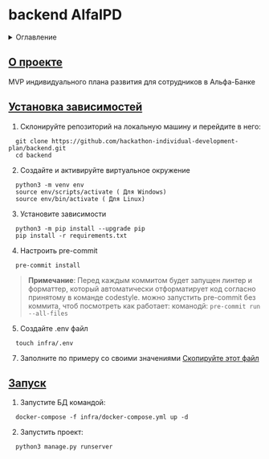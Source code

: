 # backend AlfaIPD
<details>
  <summary>Оглавление</summary>
  <ol>
    <li>
      <a href="#описание">О проекте</a>
      <ul>
        <li><a href="#зависимости">Установка зависимостей</a></li>
      </ul>
    </li>
    <li>
      <a href="#настройка">Настройка</a>
      <ul>
        <li><a href="#запуск">Запуск</a></li>
      </ul>
    </li>
  </ol>
</details>

## [О проекте](#описание)
MVP индивидуального плана развития для сотрудников в Альфа-Банке
## [Установка зависимостей](#зависимости)

1. Склонируйте репозиторий на локальную машину и перейдите в него:
  ```
    git clone https://github.com/hackathon-individual-development-plan/backend.git
    cd backend
  ```

2. Создайте и активируйте виртуальное окружение
  ```
    python3 -m venv env
    source env/scripts/activate ( Для Windows)
    source env/bin/activate ( Для Linux)
  ```


3. Установите зависимости
  ```
    python3 -m pip install --upgrade pip
    pip install -r requirements.txt
```

4. Настроить pre-commit
  ```
    pre-commit install
  ```
> **Примечание**:
  > Перед каждым коммитом будет запущен линтер и форматтер,
  > который автоматически отформатирует код
  > согласно принятому в команде codestyle.
  > можно запустить pre-commit без коммита, чтоб посмотреть как работает:
  > команодй:
    ```
    pre-commit run --all-files
    ```


5. Создайте .env файл
  ```
    touch infra/.env
  ```
7. Заполните по примеру со своими значениями
  [Скопируйте этот файл](./infra/.env.example)

## [Запуск](#запуск)
1. Запустите БД командой:
  ```
    docker-compose -f infra/docker-compose.yml up -d
  ```
2. Запустить проект:

  ```
    python3 manage.py runserver
  ```
